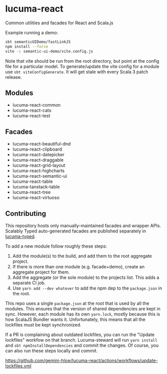# lucuma-react

Common utilities and facades for React and Scala.js

Example running a demo:
```sh
sbt semanticUIDemo/fastLinkJS
npm install --force
vite -c semantic-ui-demo/vite.config.js
```

Note that vite should be run from the root directory, but point at the config file for a particular model. To generate/update the vite config for a module use `sbt viteConfigGenerate`. It will get stale with every Scala 3 patch release.

## Modules

- lucuma-react-common
- lucuma-react-cats
- lucuma-react-test

## Facades

- lucuma-react-beautiful-dnd
- lucuma-react-clipboard
- lucuma-react-datepicker
- lucuma-react-draggable
- lucuma-react-grid-layout
- lucuma-react-highcharts
- lucuma-react-semantic-ui
- lucuma-react-table
- lucuma-tanstack-table
- lucuma-react-tree
- lucuma-react-virtuoso

## Contributing

This repository hosts only manually-maintained facades and wrapper APIs. Scalably Typed auto-generated facades are published separately in [lucuma-typed](https://github.com/gemini-hlsw/lucuma-typed).

To add a new module follow roughly these steps:
1. Add the module(s) to the build, and add them to the root aggregate project.
2. If there is more than one module (e.g. facade+demo), create an aggregate project for them.
3. Add the aggregate (or the sole module) to the projects list. This adds a separate CI job.
4. Use `yarn add --dev whatever` to add the npm dep to the `package.json` in the root.

This repo uses a single `package.json` at the root that is used by all the modules. This ensures that the version of shared dependencies are kept in sync. However, each module has its own `yarn.lock`, mostly because this is how ScalaJS Bundler wants it. Unfortunately, this means that all the lockfiles must be kept synchronized.

If a PR is complaining about outdated lockfiles, you can run the "Update lockfiles" workfow on that branch. Lucuma-steward will run `yarn install` and `sbt npmInstallDependencies` and commit the changes. Of course, you can also run these steps locally and commit.

https://github.com/gemini-hlsw/lucuma-react/actions/workflows/update-lockfiles.yml
